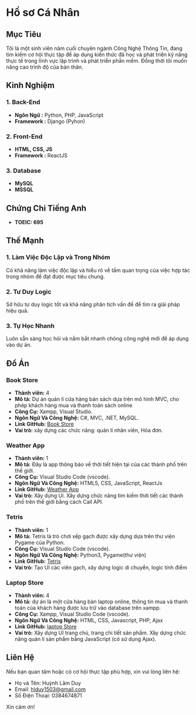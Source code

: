 # Hồ sơ Cá Nhân
## Mục Tiêu
Tôi là một sinh viên năm cuối chuyên ngành Công Nghệ Thông Tin, đang tìm kiếm cơ hội thực tập để áp dụng kiến thức đã học và phát triển kỹ năng thực tế trong lĩnh vực lập trình và phát triển phần mềm. Đồng thời tôi muốn nâng cao trình độ của bản thân.
## Kinh Nghiệm

### 1. Back-End 
- **Ngôn Ngữ :**  Python, PHP, JavaScript
- **Framework :**  Django (Pyhon)

### 2. Front-End
- **HTML, CSS, JS**
- **Framework :** ReactJS


### 3. Database
- **MySQL** 
- **MSSQL** 

## Chứng Chỉ Tiếng Anh
- **TOEIC: 695**

## Thế Mạnh
### 1. Làm Việc Độc Lập và Trong Nhóm
Có khả năng làm việc độc lập và hiểu rõ về tầm quan trọng của việc hợp tác trong nhóm để đạt được mục tiêu chung.
### 2. Tư Duy Logic
Sở hữu tư duy logic tốt và khả năng phân tích vấn đề để tìm ra giải pháp hiệu quả.
### 3. Tự Học Nhanh
Luôn sẵn sàng học hỏi và nắm bắt nhanh chóng công nghệ mới để áp dụng vào dự án.
## Đồ Án

### Book Store
- **Thành viên:** 4
- **Mô tả:** Dự án quản lí cửa hàng bán sách dựa trên mô hình MVC, cho phép khách hàng mua và thanh toán sách online 
- **Công Cụ:**  Xampp, Visual Studio.
- **Ngôn Ngữ Và Công Nghệ:** C#, MVC, .NET, MySQL.
- **Link GitHub:** [Book Store](https://github.com/aydachettit/BookStore_project.git)
- **Vai trò:**  xây dựng các chức năng: quản lí nhân viên, Hóa đơn.

### Weather App
- **Thành viên:** 1
- **Mô tả:** Đây là app thông báo về thời tiết hiện tại của các thành phố trên thế giới.
- **Công Cụ:**  Visual Studio Code (vscode).
- **Ngôn Ngữ Và Công Nghệ:** HTML5, CSS, JavaScript, ReactJs
- **Link GitHub:** [Weather App](https://github.com/DuyHuynh153/Weather-App.git)
- **Vai trò:**  Xây dựng Ui. Xây dựng chức năng tìm kiếm thời tiết các thành phố trên thế giới bằng cách Call API.

### Tetris
- **Thành viên:** 1
- **Mô tả:** Tetris là trò chơi xếp gạch được xây dựng dựa trên thư viện Pygame của Python.
- **Công Cụ:**  Visual Studio Code (vscode).
- **Ngôn Ngữ Và Công Nghệ:** Python3, Pygame(thư viện)
- **Link GitHub:** [Tetris](https://github.com/DuyHuynh153/Tetris.git)
- **Vai trò:** Tạo UI các viên gạch, xây dựng logic di chuyển, logic tính điểm

### Laptop Store
- **Thành viên:** 4
- **Mô tả:** dự án là một cửa hàng bàn laptop online, thông tin mua và thanh toán của khách hàng được lưu trữ vào database trên xampp.
- **Công Cụ:** Xampp, Visual Studio Code (vscode).
- **Ngôn Ngữ Và Công Nghệ:** HTML, CSS, Javascript, PHP, Ajax
- **Link GitHub:** [laptop Store](https://github.com/NgKhacDuy/laptopSeller.git)
- **Vai trò:** Xây dựng UI trang chủ, trang chi tiết sản phẩm. Xây dựng chức năng quản lí sản phẩm bằng JavaScript (có sử dụng Ajax).

## Liên Hệ

Nếu bạn quan tâm hoặc có cơ hội thực tập phù hợp, xin vui lòng liên hệ:
- Họ và Tên: Huỳnh Lâm Duy
- Email: hlduy1503@gmail.com
- Số Điện Thoại: 0384674871

Xin cảm ơn!
